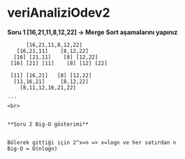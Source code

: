 # veriAnaliziOdev2
**Soru 1 [16,21,11,8,12,22] -> Merge Sort aşamalarını yapınız**
<br>
```
      [16,21,11,8,12,22]
   [16,21,11]    [8,12,22]
  [16] [21,11]    [8] [12,22]
 [16] [21] [11]    [8] [12] [22]

 [11] [16,21]   [8] [12,22]
  [11,16,21]     [8,12,22]
    [8,11,12,16,21,22]

´´´
<br>


**Soru 2 Big-O gösterimi**


Bölerek gittiği için 2^x=n => x=logn ve her satırdan n 
Big-O = O(nlogn)
